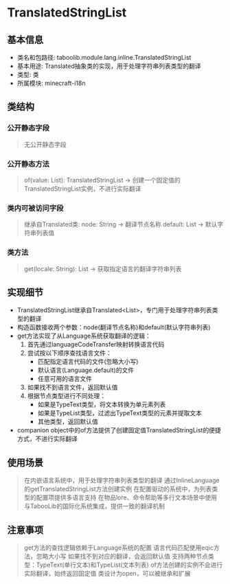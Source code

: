 # TranslatedStringList
## 基本信息
- 类名和包路径: taboolib.module.lang.inline.TranslatedStringList
- 基本用途: Translated抽象类的实现，用于处理字符串列表类型的翻译
- 类型: 类
- 所属模块: minecraft-i18n

## 类结构
### 公开静态字段
> 无公开静态字段

### 公开静态方法
> of(value: List<String>): TranslatedStringList -> 创建一个固定值的TranslatedStringList实例，不进行实际翻译

### 类内可被访问字段
> 继承自Translated类:
> node: String -> 翻译节点名称
> default: List<String> -> 默认字符串列表值

### 类方法
> get(locale: String): List<String> -> 获取指定语言的翻译字符串列表

## 实现细节
- TranslatedStringList继承自Translated<List<String>>，专门用于处理字符串列表类型的翻译
- 构造函数接收两个参数：node(翻译节点名称)和default(默认字符串列表)
- get方法实现了从Language系统获取翻译的逻辑：
  1. 首先通过languageCodeTransfer映射转换语言代码
  2. 尝试按以下顺序查找语言文件：
     - 匹配指定语言代码的文件(忽略大小写)
     - 默认语言(Language.default)的文件
     - 任意可用的语言文件
  3. 如果找不到语言文件，返回默认值
  4. 根据节点类型进行不同处理：
     - 如果是TypeText类型，将文本转换为单元素列表
     - 如果是TypeList类型，过滤出TypeText类型的元素并提取文本
     - 其他类型，返回默认值
- companion object中的of方法提供了创建固定值TranslatedStringList的便捷方式，不进行实际翻译

## 使用场景
> 在内嵌语言系统中，用于处理字符串列表类型的翻译
> 通过InlineLanguage的getTranslatedStringList方法创建实例
> 在配置驱动的系统中，为列表类型的配置项提供多语言支持
> 在物品lore、命令帮助等多行文本场景中使用
> 与TabooLib的国际化系统集成，提供一致的翻译机制

## 注意事项
> get方法的查找逻辑依赖于Language系统的配置
> 语言代码匹配使用eqic方法，忽略大小写
> 如果找不到对应的翻译，会返回默认值
> 支持两种节点类型：TypeText(单行文本)和TypeList(文本列表)
> of方法创建的实例不会进行实际翻译，始终返回固定值
> 类设计为open，可以被继承和扩展
